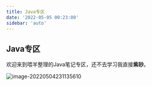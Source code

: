 ```yaml
---
title: Java专区
date: '2022-05-05 00:23:00'
sidebar: 'auto'
---
```


## Java专区

欢迎来到喂羊整理的Java笔记专区，还不去学习我直接**紫砂**。

![image-20220504231135610](/Java.assets/image-20220504231135610.png)
